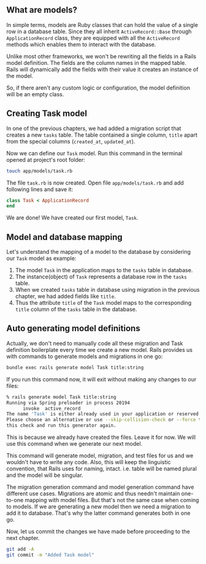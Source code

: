 ## What are models?

In simple terms, models are Ruby classes that can hold the value of a single row
in a database table. Since they all inherit `ActiveRecord::Base` through
`ApplicationRecord` class, they are equipped with all the `ActiveRecord` methods
which enables them to interact with the database.

Unlike most other frameworks, we won't be rewriting all the fields in a Rails
model definition. The fields are the column names in the mapped table. Rails
will dynamically add the fields with their value it creates an instance of the
model.

So, if there aren't any custom logic or configuration, the model definition will
be an empty class.

## Creating Task model

In one of the previous chapters, we had added a migration script that creates a
new `tasks` table. The table contained a single column, `title` apart from the
special columns (`created_at`, `updated_at`).

Now we can define our `Task` model. Run this command in the terminal opened at
project's root folder:

```bash
touch app/models/task.rb
```

The file `task.rb` is now created. Open file `app/models/task.rb` and add
following lines and save it:

```ruby
class Task < ApplicationRecord
end
```

We are done! We have created our first model, `Task`.

## Model and database mapping

Let's understand the mapping of a model to the database by considering our
`Task` model as example:

1. The model `Task` in the application maps to the `tasks` table in database.
2. The instance(object) of `Task` represents a database row in the `tasks`
   table.
3. When we created `tasks` table in database using migration in the previous
   chapter, we had added fields like `title`.
4. Thus the attribute `title` of the `Task` model maps to the corresponding
   `title` column of the `tasks` table in the database.

## Auto generating model definitions

Actually, we don't need to manually code all these migration and Task definition
boilerplate every time we create a new model. Rails provides us with commands to
generate models and migrations in one go:

```bash
bundle exec rails generate model Task title:string
```

If you run this command now, it will exit without making any changes to our
files:

```sh
% rails generate model Task title:string
Running via Spring preloader in process 20194
      invoke  active_record
The name 'Task' is either already used in your application or reserved by Ruby on Rails.
Please choose an alternative or use --skip-collision-check or --force to skip
this check and run this generator again.
```

This is because we already have created the files. Leave it for now. We will use
this command when we generate our next model.

This command will generate model, migration, and test files for us and we
wouldn't have to write any code. Also, this will keep the linguistic convention,
that Rails uses for naming, intact. i.e. table will be named plural and the
model will be singular.

The migration generation command and model generation command have different use
cases. Migrations are atomic and thus needn't maintain one-to-one mapping with
model files. But that's not the same case when coming to models. If we are
generating a new model then we need a migration to add it to database. That's
why the latter command generates both in one go.

Now, let us commit the changes we have made before proceeding to the next
chapter.

```bash
git add -A
git commit -m "Added Task model"
```